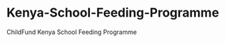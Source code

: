 Kenya-School-Feeding-Programme
==============================

ChildFund Kenya School Feeding Programme
